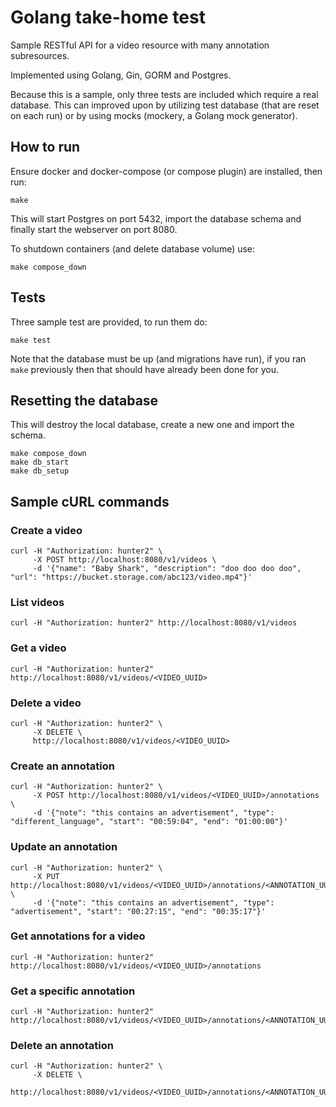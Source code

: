 # Golang take-home test

Sample RESTful API for a video resource with many annotation subresources.

Implemented using Golang, Gin, GORM and Postgres.

Because this is a sample, only three tests are included which require a real database. This can improved upon by utilizing test database (that are reset on each run) or by using mocks (mockery, a Golang mock generator).

## How to run

Ensure docker and docker-compose (or compose plugin) are installed, then run:

```
make
```

This will start Postgres on port 5432, import the database schema and finally start the webserver on port 8080.

To shutdown containers (and delete database volume) use:

```
make compose_down
```

## Tests

Three sample test are provided, to run them do:

```
make test
```

Note that the database must be up (and migrations have run), if you ran `make` previously then that should have already been done for you.

## Resetting the database

This will destroy the local database, create a new one and import the schema.

```
make compose_down
make db_start
make db_setup
```

## Sample cURL commands

### Create a video

```
curl -H "Authorization: hunter2" \
     -X POST http://localhost:8080/v1/videos \
     -d '{"name": "Baby Shark", "description": "doo doo doo doo", "url": "https://bucket.storage.com/abc123/video.mp4"}'
```

### List videos

```
curl -H "Authorization: hunter2" http://localhost:8080/v1/videos
```

### Get a video

```
curl -H "Authorization: hunter2" http://localhost:8080/v1/videos/<VIDEO_UUID>
```

### Delete a video

```
curl -H "Authorization: hunter2" \
     -X DELETE \
     http://localhost:8080/v1/videos/<VIDEO_UUID>
```

### Create an annotation

```
curl -H "Authorization: hunter2" \
     -X POST http://localhost:8080/v1/videos/<VIDEO_UUID>/annotations \
     -d '{"note": "this contains an advertisement", "type": "different_language", "start": "00:59:04", "end": "01:00:00"}'
```

### Update an annotation

```
curl -H "Authorization: hunter2" \
     -X PUT http://localhost:8080/v1/videos/<VIDEO_UUID>/annotations/<ANNOTATION_UUID> \
     -d '{"note": "this contains an advertisement", "type": "advertisement", "start": "00:27:15", "end": "00:35:17"}'
```

### Get annotations for a video

```
curl -H "Authorization: hunter2" http://localhost:8080/v1/videos/<VIDEO_UUID>/annotations
```

### Get a specific annotation

```
curl -H "Authorization: hunter2" http://localhost:8080/v1/videos/<VIDEO_UUID>/annotations/<ANNOTATION_UUID>
```

### Delete an annotation

```
curl -H "Authorization: hunter2" \
     -X DELETE \
     http://localhost:8080/v1/videos/<VIDEO_UUID>/annotations/<ANNOTATION_UUID>
```
